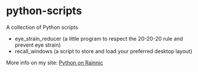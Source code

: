 # python-scripts
A collection of Python scripts

- eye_strain_reducer (a little program to respect the 20-20-20 rule and prevent eye strain)
- recall_windows (a script to store and load your preferred desktop layout)

More info on my site:
[Python on Rainnic](https://rainnic.altervista.org/tag/python)
